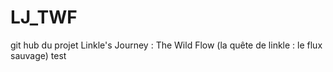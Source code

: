 # LJ_TWF
 git hub du projet Linkle's Journey : The Wild Flow (la quête de linkle : le flux sauvage)
test
